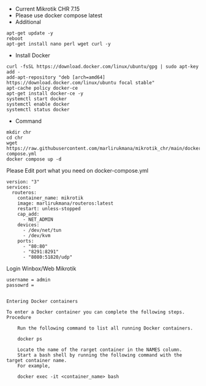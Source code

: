 - Current Mikrotik CHR 7.15
- Please use docker compose latest
- Additional
```
apt-get update -y
reboot
apt-get install nano perl wget curl -y
```
- Install Docker
```
curl -fsSL https://download.docker.com/linux/ubuntu/gpg | sudo apt-key add -
add-apt-repository "deb [arch=amd64] https://download.docker.com/linux/ubuntu focal stable"
apt-cache policy docker-ce
apt-get install docker-ce -y
systemctl start docker
systemctl enable docker
systemctl status docker
```

- Command 

```
mkdir chr
cd chr
wget https://raw.githubusercontent.com/marlirukmana/mikrotik_chr/main/docker-compose.yml
docker compose up -d
```

Please Edit port what you need on docker-compose.yml
```
version: "3"
services:
  routeros:
    container_name: mikrotik
    image: marlirukmana/routeros:latest
    restart: unless-stopped
    cap_add:
      - NET_ADMIN
    devices:
      - /dev/net/tun
      - /dev/kvm
    ports:
      - "80:80"
      - "8291:8291"
      - "8080:51820/udp"
```

Login Winbox/Web Mikrotik
```
username = admin
passowrd =

```

```

Entering Docker containers

To enter a Docker container you can complete the following steps.
Procedure

    Run the following command to list all running Docker containers.

    docker ps

    Locate the name of the rarget container in the NAMES column.
    Start a bash shell by running the following command with the target container name.
    For example,

    docker exec -it <container_name> bash


```
